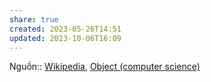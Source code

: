 ```yaml
---
share: true
created: 2023-05-26T14:51
updated: 2023-10-06T16:09
---
```

Nguồn:: [Wikipedia](./Wikipedia.md), [Object (computer science)](https://en.wikipedia.org/wiki/Object_(computer_science))
